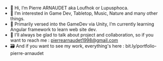 - 👋 Hi, I’m Pierre ARNAUDET aka Loufhok or Lupusphoca.
- 👀 I’m interested in Game Dev, Tabletop, Music, Nature and many other things.
- 🌱 Primarily versed into the GameDev via Unity, I’m currently learning Angular framework to learn web site dev.
- 💞️ I'll always be glad to talk about project and collaboration, so if you want to reach me : pierrearnaudet1998@gmail.com
- 🗃️ And if you want to see my work, everything's here : bit.ly/portfolio-pierre-arnaudet

<!---
Lupusphoca/Lupusphoca is a ✨ special ✨ repository because its `README.md` (this file) appears on your GitHub profile.
You can click the Preview link to take a look at your changes.
--->
